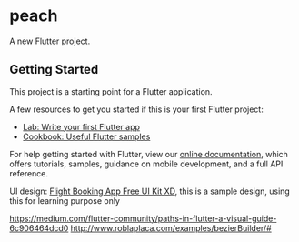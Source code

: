 # peach

A new Flutter project.

## Getting Started

This project is a starting point for a Flutter application.

A few resources to get you started if this is your first Flutter project:

- [Lab: Write your first Flutter app](https://flutter.dev/docs/get-started/codelab)
- [Cookbook: Useful Flutter samples](https://flutter.dev/docs/cookbook)

For help getting started with Flutter, view our
[online documentation](https://flutter.dev/docs), which offers tutorials,
samples, guidance on mobile development, and a full API reference.

UI design: [Flight Booking App Free UI Kit XD](https://pinspiry.com/wallet-app-free-ui-kit-xd/), this is a sample design, using this for learning purpose only

https://medium.com/flutter-community/paths-in-flutter-a-visual-guide-6c906464dcd0
http://www.roblaplaca.com/examples/bezierBuilder/#